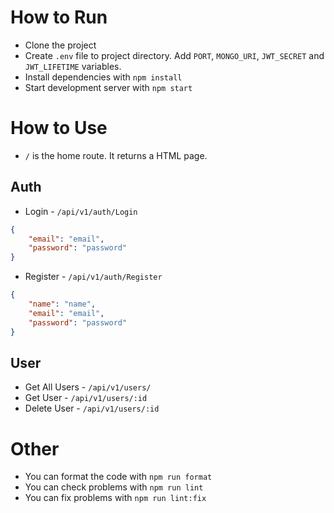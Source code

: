 # How to Run
- Clone the project
- Create `.env` file to project directory. Add `PORT`, `MONGO_URI`, `JWT_SECRET` and `JWT_LIFETIME` variables.
- Install dependencies with `npm install`
- Start development server with `npm start`

# How to Use
- `/` is the home route. It returns a HTML page.
## Auth
- Login             - `/api/v1/auth/Login`
```json
{
    "email": "email",
    "password": "password"
}
```
- Register          - `/api/v1/auth/Register`
```json
{
    "name": "name",
    "email": "email",
    "password": "password"
}
```
## User
- Get All Users     - `/api/v1/users/`
- Get User          - `/api/v1/users/:id`
- Delete User       - `/api/v1/users/:id`

# Other
- You can format the code with `npm run format`
- You can check problems with `npm run lint`
- You can fix problems with `npm run lint:fix`